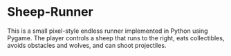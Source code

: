 # Sheep-Runner
This is a small pixel-style endless runner implemented in Python using Pygame. The player controls a sheep that runs to the right, eats collectibles, avoids obstacles and wolves, and can shoot projectiles.
